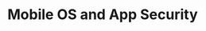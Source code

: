 ---
title: Mobile OS and App Security
layout: questions
parent: Questions
grand_parent: CompTIA A+ 220-1102 (Core 2)
permalink: /education/comptia/a-plus/core-two/questions/mobile-os-app-security/
has_children: false
questions:
    - question: "You are assisting with the configuration of MDM software. One concern is to deny access to devices that might be able to run apps that could be used to circumvent the access controls enforced by MDM. What types of configurations are of concern?"
      answer: ""
    - question: "A user reports that a new device is not sustaining a battery charge for more than a couple of hours. What type of malware could this be a symptom of?"
      answer: ""
    - question: "Advanced malware can operate covertly with no easily detectable symptoms that can be obtained by scanning the device itself. What other type of symptom could provide evidence of compromise in this scenario?"
      answer: ""
---